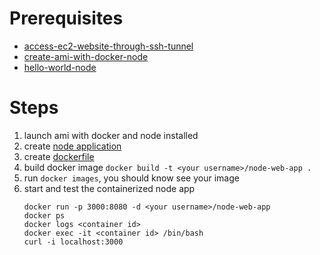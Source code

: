# Prerequisites
* [access-ec2-website-through-ssh-tunnel](access-ec2-website-through-ssh-tunnel.md)
* [create-ami-with-docker-node](create-ami-with-docker-node.md)
* [hello-world-node](../languages/hello-world-node.mdhello-world-node.md)
# Steps
1. launch ami with docker and node installed
2. create [node application](../languages/hello-world-node.md)
3. create [dockerfile](https://nodejs.org/de/docs/guides/nodejs-docker-webapp/)
4. build docker image `docker build -t <your username>/node-web-app .`
5. run `docker images`, you should know see your image
6. start and test the containerized node app 
   ```
   docker run -p 3000:8080 -d <your username>/node-web-app
   docker ps
   docker logs <container id>
   docker exec -it <container id> /bin/bash
   curl -i localhost:3000
   ```